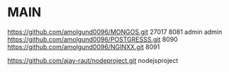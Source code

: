 # MAIN
https://github.com/amolgund0096/MONGOS.git   27017 8081 admin admin
https://github.com/amolgund0096/POSTGRESSS.git   8090
https://github.com/amolgund0096/NGINXX.git     8091

https://github.com/ajay-raut/nodeproject.git    nodejsproject
